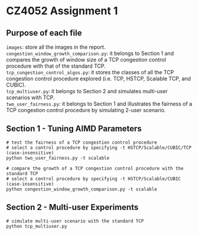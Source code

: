 # CZ4052 Assignment 1

## Purpose of each file

`images`: store all the images in the report.<br>
`congestion_window_growth_comparison.py`: it belongs to Section 1 and compares the growth of window size of a TCP congestion control procedure with that of the standard TCP.<br>
`tcp_congestion_control_algos.py`: it stores the classes of all the TCP congestion control procedure explored (i.e. TCP, HSTCP, Scalable TCP, and CUBIC).<br>
`tcp_multiuser.py`: it belongs to Section 2 and simulates multi-user scenarios with TCP.<br>
`two_user_fairness.py`: it belongs to Section 1 and illustrates the fairness of a TCP congestion control procedure by simulating 2-user scenario.<br>

## Section 1 - Tuning AIMD Parameters

```
# test the fairness of a TCP congestion control procedure
# select a control procedure by specifying -t HSTCP/Scalable/CUBIC/TCP (case-insensitive)
python two_user_fairness.py -t scalable
```

```
# compare the growth of a TCP congestion control procedure with the standard TCP
# select a control procedure by specifying -t HSTCP/Scalable/CUBIC (case-insensitive)
python congestion_window_growth_comparison.py -t scalable
```

## Section 2 - Multi-user Experiments

```
# simulate multi-user scenario with the standard TCP
python tcp_multiuser.py
```
